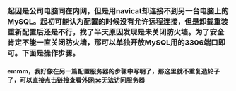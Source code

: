 ### 起因是公司电脑同在内网，但是用navicat却连接不到另一台电脑上的MySQL。起初可能认为配置的时候没有允许远程连接，但是卸载重装重新配置后还是不行，找了半天原因发现是未关闭防火墙。为了安全肯定不能一直关闭防火墙，那可以单独开放MySQL用的3306端口即可。下面是操作步骤。
#### emmm，我好像在另一篇配置服务器的步骤中写明了，那这里就不重复造轮子了，可以直接点击链接查看[外网pc无法访问服务器](https://github.com/Beancc/Main/blob/master/service/2.%E5%A4%96%E7%BD%91pc%E6%97%A0%E6%B3%95%E8%AE%BF%E9%97%AE%E6%9C%8D%E5%8A%A1%E5%99%A8.md)
